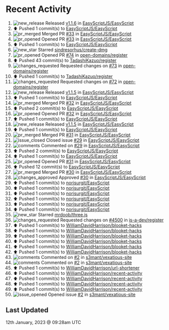 # Recent Activity

<!--RECENT_ACTIVITY:start-->
1. ![new_release](https://cdn.jsdelivr.net/gh/Readme-Workflows/Readme-Icons@main/icons/octicons/Release.svg) Released [v1.1.6](https://github.com/EasyScriptJS/EasyScript/releases/tag/v1.1.6) in [EasyScriptJS/EasyScript](https://github.com/EasyScriptJS/EasyScript)<br>
2. ⬆️ Pushed 1 commit(s) to [EasyScriptJS/EasyScript](https://github.com/EasyScriptJS/EasyScript)<br>
3. ![pr_merged](https://cdn.jsdelivr.net/gh/Readme-Workflows/Readme-Icons@main/icons/octicons/PullRequestMerged.svg) Merged PR [#33](https://github.com/EasyScriptJS/EasyScript/pull/33) in [EasyScriptJS/EasyScript](https://github.com/EasyScriptJS/EasyScript)<br>
4. ![pr_opened](https://cdn.jsdelivr.net/gh/Readme-Workflows/Readme-Icons@main/icons/octicons/PullRequestOpened.svg) Opened PR [#33](https://github.com/EasyScriptJS/EasyScript/pull/33) in [EasyScriptJS/EasyScript](https://github.com/EasyScriptJS/EasyScript)<br>
5. ⬆️ Pushed 1 commit(s) to [EasyScriptJS/EasyScript](https://github.com/EasyScriptJS/EasyScript)<br>
6. ![new_star](https://cdn.jsdelivr.net/gh/Readme-Workflows/Readme-Icons@main/icons/octicons/StarredRepositoryYellow.svg) Starred [sindresorhus/create-dmg](https://github.com/sindresorhus/create-dmg)<br>
7. ![pr_opened](https://cdn.jsdelivr.net/gh/Readme-Workflows/Readme-Icons@main/icons/octicons/PullRequestOpened.svg) Opened PR [#74](https://github.com/open-domains/register/pull/74) in [open-domains/register](https://github.com/open-domains/register)<br>
8. ⬆️ Pushed 43 commit(s) to [TadashiKazuo/register](https://github.com/TadashiKazuo/register)<br>
9. ![changes_requested](https://cdn.jsdelivr.net/gh/Readme-Workflows/Readme-Icons@main/icons/octicons/RequestedChanges.svg) Requested changes on [#73](https://github.com/open-domains/register/pull/73#pullrequestreview-1245140767) in [open-domains/register](https://github.com/open-domains/register)<br>
10. ⬆️ Pushed 1 commit(s) to [TadashiKazuo/register](https://github.com/TadashiKazuo/register)<br>
11. ![changes_requested](https://cdn.jsdelivr.net/gh/Readme-Workflows/Readme-Icons@main/icons/octicons/RequestedChanges.svg) Requested changes on [#72](https://github.com/open-domains/register/pull/72#pullrequestreview-1245125911) in [open-domains/register](https://github.com/open-domains/register)<br>
12. ![new_release](https://cdn.jsdelivr.net/gh/Readme-Workflows/Readme-Icons@main/icons/octicons/Release.svg) Released [v1.1.5](https://github.com/EasyScriptJS/EasyScript/releases/tag/v1.1.5) in [EasyScriptJS/EasyScript](https://github.com/EasyScriptJS/EasyScript)<br>
13. ⬆️ Pushed 1 commit(s) to [EasyScriptJS/EasyScript](https://github.com/EasyScriptJS/EasyScript)<br>
14. ![pr_merged](https://cdn.jsdelivr.net/gh/Readme-Workflows/Readme-Icons@main/icons/octicons/PullRequestMerged.svg) Merged PR [#32](https://github.com/EasyScriptJS/EasyScript/pull/32) in [EasyScriptJS/EasyScript](https://github.com/EasyScriptJS/EasyScript)<br>
15. ⬆️ Pushed 2 commit(s) to [EasyScriptJS/EasyScript](https://github.com/EasyScriptJS/EasyScript)<br>
16. ![pr_opened](https://cdn.jsdelivr.net/gh/Readme-Workflows/Readme-Icons@main/icons/octicons/PullRequestOpened.svg) Opened PR [#32](https://github.com/EasyScriptJS/EasyScript/pull/32) in [EasyScriptJS/EasyScript](https://github.com/EasyScriptJS/EasyScript)<br>
17. ⬆️ Pushed 1 commit(s) to [EasyScriptJS/EasyScript](https://github.com/EasyScriptJS/EasyScript)<br>
18. ![new_release](https://cdn.jsdelivr.net/gh/Readme-Workflows/Readme-Icons@main/icons/octicons/Release.svg) Released [v1.1.5](https://github.com/EasyScriptJS/EasyScript/releases/tag/v1.1.5) in [EasyScriptJS/EasyScript](https://github.com/EasyScriptJS/EasyScript)<br>
19. ⬆️ Pushed 1 commit(s) to [EasyScriptJS/EasyScript](https://github.com/EasyScriptJS/EasyScript)<br>
20. ![pr_merged](https://cdn.jsdelivr.net/gh/Readme-Workflows/Readme-Icons@main/icons/octicons/PullRequestMerged.svg) Merged PR [#31](https://github.com/EasyScriptJS/EasyScript/pull/31) in [EasyScriptJS/EasyScript](https://github.com/EasyScriptJS/EasyScript)<br>
21. ![issue_closed](https://cdn.jsdelivr.net/gh/Readme-Workflows/Readme-Icons@main/icons/octicons/IssueClosed.svg) Closed issue [#29](https://github.com/EasyScriptJS/EasyScript/issues/29) in [EasyScriptJS/EasyScript](https://github.com/EasyScriptJS/EasyScript)<br>
22. ![comments](https://cdn.jsdelivr.net/gh/Readme-Workflows/Readme-Icons@main/icons/octicons/Comment.svg) Commented on [#29](https://github.com/EasyScriptJS/EasyScript/issues/29#issuecomment-1379935695) in [EasyScriptJS/EasyScript](https://github.com/EasyScriptJS/EasyScript)<br>
23. ⬆️ Pushed 2 commit(s) to [EasyScriptJS/EasyScript](https://github.com/EasyScriptJS/EasyScript)<br>
24. ⬆️ Pushed 1 commit(s) to [EasyScriptJS/EasyScript](https://github.com/EasyScriptJS/EasyScript)<br>
25. ![pr_opened](https://cdn.jsdelivr.net/gh/Readme-Workflows/Readme-Icons@main/icons/octicons/PullRequestOpened.svg) Opened PR [#31](https://github.com/EasyScriptJS/EasyScript/pull/31) in [EasyScriptJS/EasyScript](https://github.com/EasyScriptJS/EasyScript)<br>
26. ⬆️ Pushed 12 commit(s) to [EasyScriptJS/EasyScript](https://github.com/EasyScriptJS/EasyScript)<br>
27. ![pr_merged](https://cdn.jsdelivr.net/gh/Readme-Workflows/Readme-Icons@main/icons/octicons/PullRequestMerged.svg) Merged PR [#30](https://github.com/EasyScriptJS/EasyScript/pull/30) in [EasyScriptJS/EasyScript](https://github.com/EasyScriptJS/EasyScript)<br>
28. ![changes_approved](https://cdn.jsdelivr.net/gh/Readme-Workflows/Readme-Icons@main/icons/octicons/ApprovedChanges.svg) Approved [#30](https://github.com/EasyScriptJS/EasyScript/pull/30#pullrequestreview-1245097398) in [EasyScriptJS/EasyScript](https://github.com/EasyScriptJS/EasyScript)<br>
29. ⬆️ Pushed 1 commit(s) to [norisurgit/EasyScript](https://github.com/norisurgit/EasyScript)<br>
30. ⬆️ Pushed 1 commit(s) to [norisurgit/EasyScript](https://github.com/norisurgit/EasyScript)<br>
31. ⬆️ Pushed 1 commit(s) to [norisurgit/EasyScript](https://github.com/norisurgit/EasyScript)<br>
32. ⬆️ Pushed 1 commit(s) to [norisurgit/EasyScript](https://github.com/norisurgit/EasyScript)<br>
33. ⬆️ Pushed 1 commit(s) to [norisurgit/EasyScript](https://github.com/norisurgit/EasyScript)<br>
34. ⬆️ Pushed 1 commit(s) to [norisurgit/EasyScript](https://github.com/norisurgit/EasyScript)<br>
35. ![new_star](https://cdn.jsdelivr.net/gh/Readme-Workflows/Readme-Icons@main/icons/octicons/StarredRepositoryYellow.svg) Starred [mrdoob/three.js](https://github.com/mrdoob/three.js)<br>
36. ![changes_requested](https://cdn.jsdelivr.net/gh/Readme-Workflows/Readme-Icons@main/icons/octicons/RequestedChanges.svg) Requested changes on [#4500](https://github.com/is-a-dev/register/pull/4500#pullrequestreview-1244899876) in [is-a-dev/register](https://github.com/is-a-dev/register)<br>
37. ⬆️ Pushed 1 commit(s) to [WilliamDavidHarrison/blooket-hacks](https://github.com/WilliamDavidHarrison/blooket-hacks)<br>
38. ⬆️ Pushed 1 commit(s) to [WilliamDavidHarrison/blooket-hacks](https://github.com/WilliamDavidHarrison/blooket-hacks)<br>
39. ⬆️ Pushed 1 commit(s) to [WilliamDavidHarrison/blooket-hacks](https://github.com/WilliamDavidHarrison/blooket-hacks)<br>
40. ⬆️ Pushed 1 commit(s) to [WilliamDavidHarrison/blooket-hacks](https://github.com/WilliamDavidHarrison/blooket-hacks)<br>
41. ⬆️ Pushed 1 commit(s) to [WilliamDavidHarrison/blooket-hacks](https://github.com/WilliamDavidHarrison/blooket-hacks)<br>
42. ⬆️ Pushed 1 commit(s) to [WilliamDavidHarrison/blooket-hacks](https://github.com/WilliamDavidHarrison/blooket-hacks)<br>
43. ![comments](https://cdn.jsdelivr.net/gh/Readme-Workflows/Readme-Icons@main/icons/octicons/Comment.svg) Commented on [#2](https://github.com/s3mant/vexatious-site/issues/2#issuecomment-1379749606) in [s3mant/vexatious-site](https://github.com/s3mant/vexatious-site)<br>
44. ![comments](https://cdn.jsdelivr.net/gh/Readme-Workflows/Readme-Icons@main/icons/octicons/Comment.svg) Commented on [#2](https://github.com/s3mant/vexatious-site/issues/2#issuecomment-1379748992) in [s3mant/vexatious-site](https://github.com/s3mant/vexatious-site)<br>
45. ⬆️ Pushed 1 commit(s) to [WilliamDavidHarrison/url-shortener](https://github.com/WilliamDavidHarrison/url-shortener)<br>
46. ⬆️ Pushed 1 commit(s) to [WilliamDavidHarrison/recent-activity](https://github.com/WilliamDavidHarrison/recent-activity)<br>
47. ⬆️ Pushed 1 commit(s) to [WilliamDavidHarrison/recent-activity](https://github.com/WilliamDavidHarrison/recent-activity)<br>
48. ⬆️ Pushed 1 commit(s) to [WilliamDavidHarrison/recent-activity](https://github.com/WilliamDavidHarrison/recent-activity)<br>
49. ⬆️ Pushed 1 commit(s) to [WilliamDavidHarrison/recent-activity](https://github.com/WilliamDavidHarrison/recent-activity)<br>
50. ![issue_opened](https://cdn.jsdelivr.net/gh/Readme-Workflows/Readme-Icons@main/icons/octicons/IssueOpened.svg) Opened issue [#2](https://github.com/s3mant/vexatious-site/issues/2) in [s3mant/vexatious-site](https://github.com/s3mant/vexatious-site)<br>
<!--RECENT_ACTIVITY:end-->

## Last Updated
<!--RECENT_ACTIVITY:last_update-->
12th January, 2023 @ 09:28am UTC
<!--RECENT_ACTIVITY:last_update_end-->
